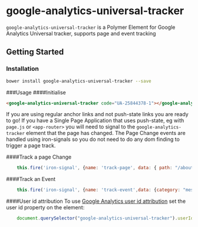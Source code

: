 google-analytics-universal-tracker
==================================

`google-analytics-universal-tracker` is a Polymer Element for Google Analytics Universal tracker, supports page and event tracking

## Getting Started

### Installation
```bash
bower install google-analytics-universal-tracker --save
```
###Usage
####Initialise

```html
<google-analytics-universal-tracker code="UA-25844378-1"></google-analytics-universal-tracker>
```	

If you are using regular anchor links and not push-state links you are ready to go! 
If you have a Single Page Application that uses push-state, eg with `page.js` or `<app-router>` you will need to signal to the `google-analytics-tracker` element that the page has changed. 
The Page Change events are handled using iron-signals so you do not need to do any dom finding to trigger a page track.

####Track a page Change
```javascript
    this.fire('iron-signal', {name: 'track-page', data: { path: "/about.html" } });	
```
####Track an Event
```javascript
    this.fire('iron-signal', {name: 'track-event',data: {category: "messages",action: "send_text_message",label: "group",value: 1}});
```
####User id attribution
To use [Google Analytics user id attribution](https://developers.google.com/analytics/devguides/collection/analyticsjs/user-id) set the user id property on the element:
```javascript
    document.querySelector("google-analytics-universal-tracker").userId = loggedInUserId;
```